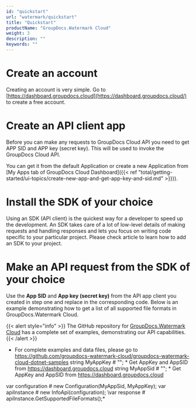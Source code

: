 ```yaml
---
id: "quickstart"
url: "watermark/quickstart"
title: "Quickstart"
productName: "GroupDocs.Watermark Cloud"
weight: 3
description: ""
keywords: ""
---
```






# Create an account #

Creating an account is very simple. Go to [https://dashboard.groupdocs.cloud](https://dashboard.groupdocs.cloud/) to create a free account. 

# Create an API client app #

Before you can make any requests to GroupDocs Cloud API you need to get APP SID and APP key (secret key). This will be used to invoke the GroupDocs Cloud API. 

You can get it from the default Application or create a new Application from [My Apps tab of GroupDocs Cloud Dashboard]({{< ref "total/getting-started/ui-topics/create-new-app-and-get-app-key-and-sid.md" >}})).

# Install the SDK of your choice #

Using an SDK (API client) is the quickest way for a developer to speed up the development. An SDK takes care of a lot of low-level details of making requests and handling responses and lets you focus on writing code specific to your particular project. Please check  article to learn how to add an SDK to your project.

# Make an API request from the SDK of your choice #

Use the **App SID** and **App key (secret key)** from the API app client you created in step one and replace in the corresponding code. Below is an example demonstrating how to get a list of all supported file formats in GroupDocs.Watermark Cloud.

{{< alert style="info" >}}
The GitHub repository for [GroupDocs.Watermark Cloud](https://github.com/groupdocs-watermark-cloud) has a complete set of examples, demonstrating our API capabilities.
{{< /alert >}}




 


* For complete examples and data files, please go to https://github.com/groupdocs-watermark-cloud/groupdocs-watermark-cloud-dotnet-samples
string MyAppKey # ""; * Get AppKey and AppSID from https://dashboard.groupdocs.cloud
string MyAppSid # ""; * Get AppKey and AppSID from https://dashboard.groupdocs.cloud
 
var configuration # new Configuration(MyAppSid, MyAppKey);
var apiInstance # new InfoApi(configuration);
\\var response # apiInstance.GetSupportedFileFormats();*

